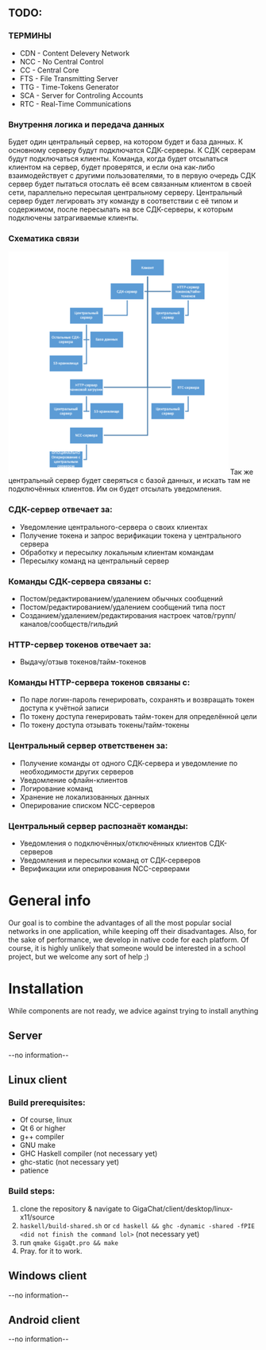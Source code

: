 
## TODO:
### ТЕРМИНЫ
* CDN - Content Delevery Network
* NCC - No Central Control
* CC  - Central Core
* FTS - File Transmitting Server
* TTG - Time-Tokens Generator
* SCA - Server for Controling Accounts 
* RTC - Real-Time Communications

### Внутрення логика и передача данных
Будет один центральный сервер, на котором будет и база данных. К основному серверу будут подключатся СДК-серверы. К СДК серверам будут подключаться клиенты. Команда, когда будет отсылаться клиентом на сервер, будет проверятся, и если она как-либо взаимодействует с другими пользователями, то в первую очередь СДК сервер будет пытаться отослать её всем связанным клиентом в своей сети, параллельно пересылая центральному серверу. Центральный сервер будет легировать эту команду в соответствии с её типом и содержимом, после пересылать на все СДК-серверы, к которым подключены затрагиваемые клиенты.

### Схематика связи
![Основное подключение для передачи Real-Time сообщений (связанных с передачей сообщений, настройке каналов и т. д.) будет осуществляться по протоколу WebSockets, поверх HTTPS-моста](scheme.png)
Так же центральный сервер будет сверяться с базой данных, и искать там не подключённых клиентов. Им он будет отсылать уведомления.

### СДК-сервер отвечает за:
* Уведомление центрального-сервера о своих клиентах
* Получение токена и запрос верификации токена у центрального сервера
* Обработку и пересылку локальным клиентам командам
* Пересылку команд на центральный сервер

### Команды СДК-сервера связаны с:
* Постом/редактированием/удалением обычных сообщений
* Постом/редактированием/удалением сообщений типа пост
* Созданием/удалением/редактирования настроек чатов/групп/каналов/сообществ/гильдий

### HTTP-сервер токенов отвечает за:
* Выдачу/отзыв токенов/тайм-токенов

### Команды HTTP-сервера токенов связаны с:
* По паре логин-пароль генерировать, сохранять и возвращать токен доступа к учётной записи
* По токену доступа генерировать тайм-токен для определённой цели
* По токену доступа отзывать токены/тайм-токены

### Центральный сервер ответственен за:
* Получение команды от одного СДК-сервера и уведомление по необходимости других серверов
* Уведомление офлайн-клиентов
* Логирование команд
* Хранение не локализованных данных
* Оперирование списком NCC-серверов

### Центральный сервер распознаёт команды:
* Уведомления о подключённых/отключённых клиентов СДК-серверов
* Уведомления и пересылки команд от СДК-серверов
* Верификации или оперирования NCC-серверами


# General info
Our goal is to combine the advantages of all the most popular social networks in one application, while keeping off their disadvantages. Also, for the sake of performance, we develop in native code for each platform. Of course, it is highly unlikely that someone would be interested in a school project, but we welcome any sort of help ;)

# Installation
While components are not ready, we advice against trying to install anything

## Server
--no information--

## Linux client
### Build prerequisites:
- Of course, linux
- Qt 6 or higher
- g++ compiler
- GNU make 
- GHC Haskell compiler (not necessary yet)
- ghc-static (not necessary yet)
- patience

### Build steps: 
1. clone the repository & navigate to GigaChat/client/desktop/linux-x11/source
2. `haskell/build-shared.sh` or `cd haskell && ghc -dynamic -shared -fPIE <did not finish the command lol>`  (not necessary yet)
3. run `qmake GigaQt.pro && make`
4. Pray. for it to work.

## Windows client
--no information--

## Android client
--no information--


